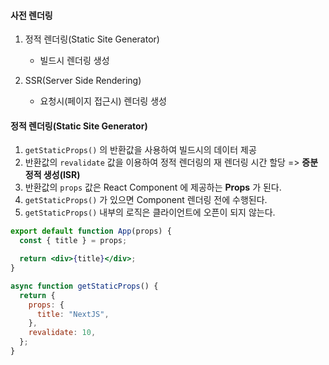 #### 사전 렌더링

1. 정적 렌더링(Static Site Generator)

   - 빌드시 렌더링 생성

2. SSR(Server Side Rendering)

   - 요청시(페이지 접근시) 렌더링 생성

#### 정적 렌더링(Static Site Generator)

1. `getStaticProps()` 의 반환값을 사용하여 빌드시의 데이터 제공
2. 반환값의 `revalidate` 값을 이용하여 정적 렌더링의 재 렌더링 시간 할당 => **증분 정적 생성(ISR)**
3. 반환값의 `props` 값은 React Component 에 제공하는 **Props** 가 된다.
4. `getStaticProps()` 가 있으면 Component 렌더링 전에 수행된다.
5. `getStaticProps()` 내부의 로직은 클라이언트에 오픈이 되지 않는다.

```jsx
export default function App(props) {
  const { title } = props;

  return <div>{title}</div>;
}

async function getStaticProps() {
  return {
    props: {
      title: "NextJS",
    },
    revalidate: 10,
  };
}
```
